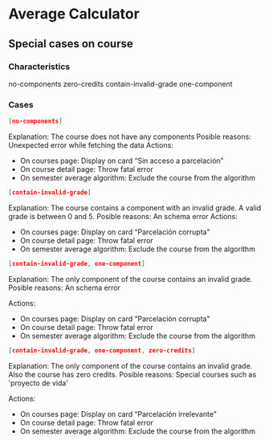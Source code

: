 # Average Calculator

## Special cases on course

### Characteristics

no-components
zero-credits
contain-invalid-grade
one-component

### Cases

```json
[no-components]
```

Explanation: The course does not have any components
Posible reasons: Unexpected error while fetching the data
Actions:

- On courses page: Display on card “Sin acceso a parcelación”
- On course detail page: Throw fatal error
- On semester average algorithm: Exclude the course from the algorithm

```json
[contain-invalid-grade]
```

Explanation: The course contains a component with an invalid grade. A valid grade is between 0 and 5.
Posible reasons: An schema error
Actions:

- On courses page: Display on card “Parcelación corrupta"
- On course detail page: Throw fatal error
- On semester average algorithm: Exclude the course from the algorithm

```json
[contain-invalid-grade, one-component]
```

Explanation: The only component of the course contains an invalid grade.
Posible reasons: An schema error

Actions:

- On courses page: Display on card “Parcelación corrupta"
- On course detail page: Throw fatal error
- On semester average algorithm: Exclude the course from the algorithm

```json
[contain-invalid-grade, one-component, zero-credits]
```

Explanation: The only component of the course contains an invalid grade. Also the course has zero credits.
Posible reasons: Special courses such as 'proyecto de vida'

Actions:

- On courses page: Display on card “Parcelación irrelevante"
- On course detail page: Throw fatal error
- On semester average algorithm: Exclude the course from the algorithm
